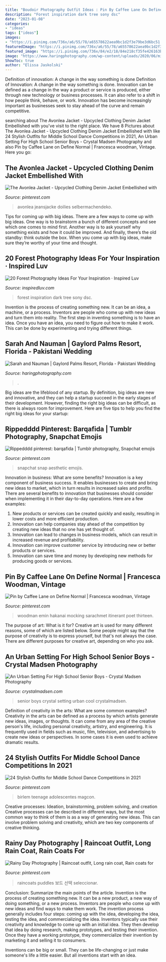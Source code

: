 ```yaml
---
title: "Boudoir Photography Outfit Ideas : Pin By Caffee Lane On Define Normal"
description: "Forest inspiration dark tree sony dsc"
date: "2023-01-08"
categories:
- "ideas"
tags: ["ideas"]
images:
- "https://i.pinimg.com/736x/a6/55/78/a65578622aea9bc1d2f3e79be3d6bc51.jpg"
featuredImage: "https://i.pinimg.com/736x/a6/55/78/a65578622aea9bc1d2f3e79be3d6bc51.jpg"
featured_image: "https://i.pinimg.com/736x/84/e2/18/84e218cf35fe426163b7b8f53beeb58e.jpg"
image: "https://www.haringphotography.com/wp-content/uploads/2020/06/miami-Indian-Pakistani-Wedding-photographer-1200x800.jpg"
ShowToc: true
author: "Elissa Jaskolski"
---
```



Definition of innovation: A change in the way something is done
Definition of Innovation: A change in the way something is done. Innovation can be defined as a change in the way a product or service is produced, either through new technology or business processes. It can also refer to a shift in how people think, behave, or work. Innovation has become increasingly important as businesses seek to stay ahead of the curve and remain competitive.

	

		
searching about The Avonlea Jacket - Upcycled Clothing Denim Jacket Embellished with you've visit to the right place. We have 8 Pictures about The Avonlea Jacket - Upcycled Clothing Denim Jacket Embellished with like 24 Stylish Outfits for Middle School Dance Competitions in 2021, An Urban Setting For High School Senior Boys - Crystal Madsen Photography and also Pin by Caffee Lane on Define Normal | Francesca woodman, Vintage. Here you go:
		
    
## The Avonlea Jacket - Upcycled Clothing Denim Jacket Embellished With

<img loading=lazy src="https://i.pinimg.com/736x/84/e2/18/84e218cf35fe426163b7b8f53beeb58e.jpg" onerror="this.onerror=null;this.src='https://tse2.mm.bing.net/th?id=OIP.98Sx2cGoBFEoRPcZK_-t1wHaMv&amp;pid=15.1';" alt="The Avonlea Jacket - Upcycled Clothing Denim Jacket Embellished with">

_Source: pinterest.com_

>avonlea jeansjacke doilies selbermachendeko. 

	

Tips for coming up with big ideas.
There are a few ways to come up with big ideas. One way is to brainstorm a bunch of different concepts and see which one comes to mind first. Another way is to ask yourself why something exists and how it could be improved. And finally, there’s the old standby: think outside the box. When you come up with big ideas, make sure they’re worthy of your time and thought.

    
## 20 Forest Photography Ideas For Your Inspiration · Inspired Luv

<img loading=lazy src="http://www.inspiredluv.com/wp-content/uploads/2016/12/forest_tree_dark_forest_photography.jpg" onerror="this.onerror=null;this.src='https://tse2.mm.bing.net/th?id=OIP.l6n_PpBvzvcaH6YMIGN73QHaNK&amp;pid=15.1';" alt="20 Forest Photography Ideas For Your Inspiration · Inspired Luv">

_Source: inspiredluv.com_

>forest inspiration dark tree sony dsc. 

	

Invention is the process of creating something new. It can be an idea, a machine, or a process. Inventors are people who come up with new ideas and turn them into reality. The first step in inventing something is to have an idea. Once you have an idea, you need to figure out how to make it work. This can be done by experimenting and trying different things.

    
## Sarah And Nauman | Gaylord Palms Resort, Florida - Pakistani Wedding

<img loading=lazy src="https://www.haringphotography.com/wp-content/uploads/2020/06/miami-Indian-Pakistani-Wedding-photographer-1200x800.jpg" onerror="this.onerror=null;this.src='https://tse1.mm.bing.net/th?id=OIP.zi0EwXNVlgNei6VnuFhHJwHaE8&amp;pid=15.1';" alt="Sarah and Nauman | Gaylord Palms Resort, Florida - Pakistani Wedding">

_Source: haringphotography.com_

>. 

	

Big ideas are the lifeblood of any startup. By definition, big ideas are new and innovative, and they can help a startup succeed in the early stages of their development. However, finding the right big ideas can be difficult, as there is always room for improvement. Here are five tips to help you find the right big ideas for your startup: 

    
## Rippedddd Pinterest: Barqafida | Tumblr Photography, Snapchat Emojis

<img loading=lazy src="https://i.pinimg.com/736x/83/be/76/83be76596ec2a32ee14947312bdb8518.jpg" onerror="this.onerror=null;this.src='https://tse4.mm.bing.net/th?id=OIP.Z-gmwJmaLDb9WK1FmatwYQHaNL&amp;pid=15.1';" alt="Rippedddd pinterest: barqafida | Tumblr photography, Snapchat emojis">

_Source: pinterest.com_

>snapchat snap aesthetic emojis. 

	

Innovation in business: What are some benefits?
Innovation is a key component of business success. It enables businesses to create and bring new ideas to market, which in turn results in increased sales and profits. There are several benefits to innovation that businesses should consider when implementing it in their day-to-day operations. Here are a few examples: 
1) New products or services can be created quickly and easily, resulting in lower costs and more efficient production. 
2) Innovation can help companies stay ahead of the competition by creating new ideas that no one has yet thought of. 
3) Innovation can lead to changes in business models, which can result in increased revenue and profitability. 
4) Innovation can improve customer service by introducing new or better products or services. 
5) Innovation can save time and money by developing new methods for producing goods or services.

    
## Pin By Caffee Lane On Define Normal | Francesca Woodman, Vintage

<img loading=lazy src="https://i.pinimg.com/736x/a6/55/78/a65578622aea9bc1d2f3e79be3d6bc51.jpg" onerror="this.onerror=null;this.src='https://tse3.mm.bing.net/th?id=OIP.TK4GZKzZV_gUqjMp5VhXmAHaLB&amp;pid=15.1';" alt="Pin by Caffee Lane on Define Normal | Francesca woodman, Vintage">

_Source: pinterest.com_

>woodman emin hakanai mocking sarachmet itinerant poet thirteen. 

	

The purpose of art: What is it for?
Creative art is used for many different reasons, some of which are listed below. Some people might say that the purpose of creativity is to express yourself, but that's not always the case. There are different purposes for creative art, depending on who you ask.

    
## An Urban Setting For High School Senior Boys - Crystal Madsen Photography

<img loading=lazy src="http://www.crystalmadsen.com/wp-content/uploads/2012/10/Senior-Photo-Ideas-for-boys_007-682x1024.jpg" onerror="this.onerror=null;this.src='https://tse2.mm.bing.net/th?id=OIP.BbwAsoNYcTuS2FxCgyLxHAHaLH&amp;pid=15.1';" alt="An Urban Setting For High School Senior Boys - Crystal Madsen Photography">

_Source: crystalmadsen.com_

>senior boys crystal setting urban cool crystalmadsen. 

	

Definition of creativity in the arts: What are some common examples?
Creativity in the arts can be defined as a process by which artists generate new ideas, images, or thoughts. It can come from any area of the creative person's life, including personal creativity, artistry, and engineering. It is frequently used in fields such as music, film, television, and advertising to create new ideas or perspectives. In some cases it is even used to achieve dramatic results.

    
## 24 Stylish Outfits For Middle School Dance Competitions In 2021

<img loading=lazy src="https://i.pinimg.com/736x/a6/90/1d/a6901d933aa9a7b2b4e35e624c464c1f.jpg" onerror="this.onerror=null;this.src='https://tse2.mm.bing.net/th?id=OIP.M9xicrytToQ8EFFRR-rgcAHaLH&amp;pid=15.1';" alt="24 Stylish Outfits for Middle School Dance Competitions in 2021">

_Source: pinterest.com_

>birlem teenage adolescentes magcon. 

	

Creative processes: Ideation, brainstorming, problem solving, and creation
Creative processes can be described in different ways, but the most common way to think of them is as a way of generating new ideas. This can involve problem solving and creativity, which are two key components of creative thinking.

    
## Rainy Day Photography | Raincoat Outfit, Long Rain Coat, Rain Coats For

<img loading=lazy src="https://i.pinimg.com/736x/66/25/96/662596f59b700e5779815596e6e350c5.jpg" onerror="this.onerror=null;this.src='https://tse2.mm.bing.net/th?id=OIP.D3wKp4yaHMac4aBMAgEgHgHaLH&amp;pid=15.1';" alt="Rainy Day Photography | Raincoat outfit, Long rain coat, Rain coats for">

_Source: pinterest.com_

>raincoats puddles 보드 선택 seleccionar. 

	

Conclusion: Summarize the main points of the article.
Invention is the process of creating something new. It can be a new product, a new way of doing something, or a new process. Inventors are people who come up with new ideas and find ways to make them work.
The invention process generally includes four steps: coming up with the idea, developing the idea, testing the idea, and commercializing the idea. Inventors typically use their creativity and knowledge to come up with an initial idea. They then develop that idea by doing research, making prototypes, and testing their invention. Once they have a working prototype, they commercialize their invention by marketing it and selling it to consumers.

Inventions can be big or small. They can be life-changing or just make someone's life a little easier. But all inventions start with an idea.

